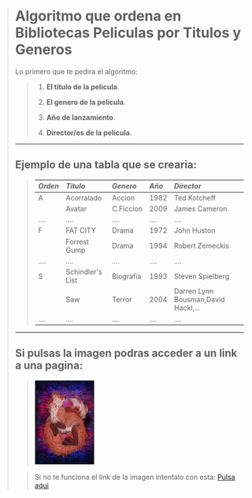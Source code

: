 >
># Algoritmo que ordena en Bibliotecas Peliculas por Titulos y Generos
> Lo primero que te pedira el algoritmo:
>
>>1. **El titulo de la pelicula**.
>>
>>2. **El genero de la pelicula**.
>>
>>3. **Año de lanzamiento**.
>>
>>4. **Director/es de la pelicula**.
>
>---
>
>## Ejemplo de una tabla que se crearia:
>> |***Orden***|***Titulo***|***Genero***|***Año***|***Director***|
>> |:----|:-----|:-----|:--|:-------|
>> |A    |Acorralado|Accion|1982|Ted Kotcheff|
>> |     |Avatar|C.Ficcion|2009|James Cameron|
>> |....    |....|....|....|....|
>> |F    |FAT CITY|Drama|1972|John Huston|
>> |     |Forrest Gump|Drama|1994|Robert Zemeckis|
>> |....     |....|....|....|....|
>> |S    |Schindler's List|Biografia|1993|Steven Spielberg|
>> |     |Saw|Terror|2004|Darren Lynn Bousman,David Hackl,...|
>> |....     |....|....|....|....| 
>
>---
>
>## Si pulsas la imagen podras acceder a un link a una pagina: 
>> <a href="https://www.lasmejorespeliculasdelahistoriadelcine.com/p/listado-por-generos.html?m=1"><img src="./imagenes/zorro.jpg" height="170" width="120"/></a>
>
>> Si no te funciona el link de la imagen intentalo con esta:
>> [Pulsa aqui](https://www.lasmejorespeliculasdelahistoriadelcine.com/p/listado-por-generos.html?m=1)

